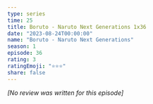 ```yaml
---
type: series
time: 25
title: Boruto - Naruto Next Generations 1x36
date: "2023-08-24T00:00:00"
name: "Boruto - Naruto Next Generations"
season: 1
episode: 36
rating: 3
ratingEmoji: "⭐️⭐️⭐️"
share: false
---
```


_[No review was written for this episode]_
